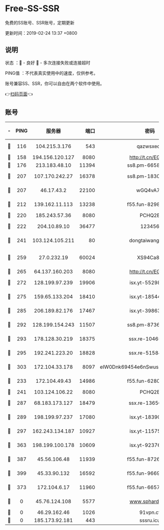 # Free-SS-SSR

免费的SS账号、SSR账号，定期更新

更新时间：2019-02-24 13:37 +0800

## 说明

状态     ：🙂 - 良好 🙁 - 多次连接失败或连接超时

PING值   ：不代表真实使用中的速度，仅供参考。

账号兼容SS、SSR，你可以自由在两个软件中使用。

👉[扫码页面](https://liesauer.github.io/free-ss-ssr.github.io/)👈

## 账号

|-|PING|服务器|端口|密码|加密方式|区域|
|:----:|:----:|:-----:|-----:|:----:|:----:|:----:|
|🙂|116|104.215.3.176|543|qazwsxedc|aes-256-gcm|JP|
|🙂|158|194.156.120.127|8080|http://t.cn/EGJIyrl|rc4-md5|RU|
|🙂|176|213.183.48.10|11394|ss8.pm-66583704|rc4-md5|RU|
|🙂|207|107.170.242.27|16378|ss8.pm-18305798|aes-256-cfb|US|
|🙂|207|46.17.43.2|22100|wGQ4vA7D|aes-256-gcm|RU|
|🙂|212|139.162.11.113|13238|f55.fun-82987043|aes-256-cfb|SG|
|🙂|220|185.243.57.36|8080|PCHQ2E|rc4-md5|US|
|🙂|222|204.10.89.10|36477|123456|aes-256-cfb|US|
|🙂|241|103.124.105.211|80|dongtaiwang.com|aes-256-cfb|US|
|🙂|259|27.0.232.19|60024|XS94Ca8K|xchacha20-ietf-poly1305|HK|
|🙂|265|64.137.160.203|8080|http://t.cn/EGJIyrl|rc4-md5|CA|
|🙂|272|128.199.97.239|19906|isx.yt-55298055|aes-256-cfb|SG|
|🙂|275|159.65.133.204|18410|isx.yt-18544574|aes-256-cfb|SG|
|🙂|285|206.189.82.176|17467|isx.yt-39863046|aes-256-cfb|SG|
|🙂|292|128.199.154.243|11507|ss8.pm-87365089|aes-256-cfb|SG|
|🙂|293|178.128.30.219|18375|ssx.re-10465888|aes-256-cfb|SG|
|🙂|295|192.241.223.20|18828|ssx.re-51584753|aes-256-cfb|US|
|🙂|303|172.104.33.178|8097|eIW0Dnk69454e6nSwuspv9DmS201tQ0D|aes-256-cfb|SG|
|🙂|233|172.104.49.43|14986|f55.fun-62809242|aes-256-cfb|SG|
|🙂|241|103.124.106.22|8080|PCHQ2E|rc4-md5|US|
|🙂|287|68.183.173.127|18479|ssx.re-13656982|aes-256-cfb|US|
|🙂|289|198.199.97.237|17080|isx.yt-18390147|aes-256-cfb|US|
|🙂|297|162.243.134.187|10927|isx.yt-11575973|aes-256-cfb|US|
|🙂|363|198.199.100.178|10609|isx.yt-92376934|aes-256-cfb|US|
|🙂|387|45.56.106.48|11939|f55.fun-87263738|aes-256-cfb|US|
|🙂|399|45.33.90.132|16592|f55.fun-96694755|aes-256-cfb|US|
|🙁|373|172.104.6.17|11960|f55.fun-66579166|aes-256-cfb|US|
|🙁|0|45.76.124.108|5577|www.sphard.com|aes-256-cfb|AU|
|🙁|0|46.29.162.46|1026|91vpn.cf|rc4-md5|RU|
|🙁|0|185.173.92.181|443|sssru.icu|rc4-md5|RU|
